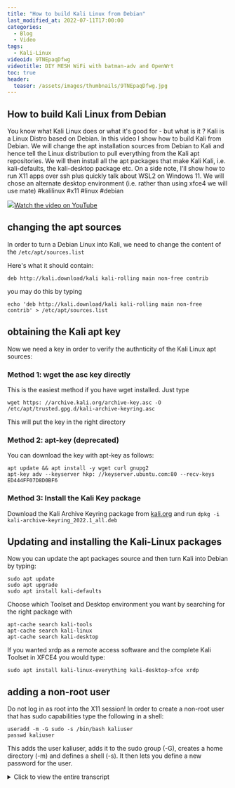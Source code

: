 ```yaml
---
title: "How to build Kali Linux from Debian"
last_modified_at: 2022-07-11T17:00:00
categories:
  - Blog
  - Video
tags:
  - Kali-Linux
videoid: 9TNEpaqDfwg
videotitle: DIY MESH WiFi with batman-adv and OpenWrt
toc: true
header:
  teaser: /assets/images/thumbnails/9TNEpaqDfwg.jpg
---
```


## How to build Kali Linux from Debian

You know what Kali Linux does or what it's good for - but what is it ? Kali is a Linux Distro based on Debian. In this video I show how to build Kali from Debian. We will change the apt installation sources from Debian to Kali and hence tell the Linux distribution to pull everything from the Kali apt repositories. We will then install all the apt packages that make Kali Kali, i.e. kali-defaults, the kali-desktop package etc. On a side note, I'll show how to run X11 apps over ssh plus quickly talk about WSL2 on Windows 11. We will chose an alternate desktop environment (i.e. rather than using xfce4 we will use mate) #kalilinux #x11 #linux #debian

<a href="https://www.youtube.com/watch?v={{page.videoid}}"><img src="/assets/images/thumbnails/{{page.videoid}}.jpg">Watch the video on YouTube</a>

## changing the apt sources

In order to turn a Debian Linux into Kali, we need to change the content of the `/etc/apt/sources.list`

Here's what it should contain:

    deb http://kali.download/kali kali-rolling main non-free contrib

you may do this by typing

    echo 'deb http://kali.download/kali kali-rolling main non-free contrib' > /etc/apt/sources.list


## obtaining the Kali apt key

Now we need a key in order to verify the authnticity of the Kali Linux apt sources:

### Method 1: wget the asc key directly

This is the easiest method if you have wget installed. Just type

    wget https: //archive.kali.org/archive-key.asc -O /etc/apt/trusted.gpg.d/kali-archive-keyring.asc

This will put the key in the right directory

### Method 2: apt-key (deprecated)

You can download the key with apt-key as follows:

    apt update && apt install -y wget curl gnupg2
    apt-key adv --keyserver hkp: //keyserver.ubuntu.com:80 --recv-keys ED444FF07D8D0BF6

### Method 3: Install the Kali Key package

Download the Kali Archive Keyring package from [kali.org](https://http.kali.org/pool/main/k/kali-archive-keyring/kali-archive-keyring_2022.1_all.deb) and run `dpkg -i kali-archive-keyring_2022.1_all.deb`

## Updating and installing the Kali-Linux packages

Now you can update the apt packages source and then turn Kali into Debian by typing:

    sudo apt update
    sudo apt upgrade
    sudo apt install kali-defaults

Choose which Toolset and Desktop environment you want by searching for the right package with

    apt-cache search kali-tools
    apt-cache search kali-linux
    apt-cache search kali-desktop

If you wanted xrdp as a remote access software and the complete Kali Toolset in XFCE4 you would type:

    sudo apt install kali-linux-everything kali-desktop-xfce xrdp

## adding a non-root user

Do not log in as root into the X11 session! In order to create a non-root user that has sudo capabilities type the following in a shell:


    useradd -m -G sudo -s /bin/bash kaliuser
    passwd kaliuser

This adds the user kaliuser, adds it to the sudo group (-G), creates a home directory (-m) and defines a shell (-s). It then lets you define a new password for the user.

<details>
	<summary>Click to view the entire transcript</summary>
I am sure that you know what Kali linux does or what it is good for – it’s a Linux distribution that focuses on security. In other words, it has all the nice hacking tools included. But what is it? I mean, what makes a Kali Linux Kali and not Ubuntu or Mint or CentOS? And why would you care? Let me answer the second question first - Let’s say you wanted to run Kali Linux in the cloud – on a virtual private server (VPS) that you rent in the internet – you pay a dollar or five or ten per month and you have that nice machine sitting somewhere in a data center, maybe in a different country and you want to run Kali on it. But – the provider doesn’t offer Kali as a distribution. And they don’t allow you to upload an iso image or maybe you would need to pay for that. In this scenario it would come in handy to know how to build Kali from scratch. And actually that only takes two minutes really. Because… Kali is Debian. Or based on Debian I should say. And most providers definitely offer you to install Debian. But what is the difference between a vanilla Debian and Kali? Well, there is actually only one small but decisive difference: the installation sources. Let me explain that quickly.

“Debianish” or “GNUish” Linuxes like Debian, Ubuntu, mint, Raspbian or Kali use the advanced package tool (apt) in order to install software. If you want to install a software on those Linuxes then all you have to do is open a terminal or ssh session and type sudo apt install and then the name of the software package that you want to install. Apt will then pull all required packages from the internet and install them on your machine. But how does apt know where to pull the packages from? That information is stored in a simple text file. That file is located in /etc/apt/sources.list. Have a look. On a Debian it looks like this – all sources point to the Debian servers of course. On Ubuntu they point to Ubuntu. And on Kali they point to Kali. So all we have to do in order to make a Debian Linux become a Kali Linux is to change that file so that the sources point to Kali instead of Debian. Let’s do that.

But just before we do that guys – this video is not about “hacking xyz with Kali Linux” – and many of those videos are click bait anyhow. Just because I run Kali Linux that does not make me a hacker. As much as owning a great pen does not turn me into a good painter. If you do however want to get a serious introduction into ethical hacking then I can recommend this video by fellow Youtuber Heath Adams. It’s a free 12 hours long course – but he has added chapters to the video so you can easily pick the 10 or 20 minutes that you’re interested in. Strong recommendation. Also – Offensive Security or short OffSec (who are the creators of Kali Linux) have a youtube channel – The link is up here as well – You might consider taking one of their courses or certifications. They do have a discord server as well. All links are in the description. Back to Kali and Debian.

I have a machine here that is running Debian. It doesn’t matter where it is for this episode – we’ll look into options in the following episodes. Let me turn it into a Kali Linux quickly. If I ran apt update then it would pull all the packages from the Debian sources. Before I can use the Kali sources I just need to have the right key in order to verify their authenticity. That key is public and I can download it from kali.org using the wget command. If wget is not available then try curl or install it with apt install wget. There are various ways to install that key. Check the description of the video. There are at least three which you can try if ever one is not working. Once I have the key then I can just hard overwrite the apt sources.list file. That’s what we now have in the file. And the key has been put here. Let’s run apt update again. As you can see everything is now pulled from the Kali sources. If I type apt upgrade then the Debian packages will be replaced with the Kali packages. Just a quick warning. Do not mix too many sources for apt. try to stick to the default of the distribution. Otherwise you may end up with a so called “Frankendebian”. Google it for more information.
 
Let’s stop here for a second. We know a lot of things already. We know that Kali’s foundation is Debian. We know that they both use apt as the package management system. We know that we need a key to install packages from a repository and we know how to obtain that key and how to change the apt sources file so that it points to the Kali sources. Basically we now know how to build Kali from Debian.

But if we look at the terminal, then we don’t really see a difference, do we? That’s because there are other components that make a Kali Linux look and feel like Kali. The first ones are the Kali meta packages and the second one is the graphical desktop. Let’s take them one by one. There are a lot of packages that you can install which are specific to Kali. If I run apt-cache search kali then I will get a huge list of packages that contain “kali” in the name or in the description. There is actually a page on the kali.org web site that lists and explains the most important ones. But let’s go step by step.

The first package that I want to install is called kali-defaults. It’s a small package. You’ll see what it does in a second. So let’s do apt install kali-defaults. We still don’t see any difference, so let’s quit the shell and log back in. There we go. That’s the Kali look and feel of the shell. We’re getting closer. Actually in 2020 Kali changed from bash to zsh as the default shell. Now for the graphical environment.

When you search on YouTube for Kali Linux then you will find a lot of videos and nearly all of them tell you to do the following: Install xfce4 and then install xrdp. No one really explains why to do it that way. Let me explain. Guys, use the chapters if you want to skip forward. I just want to show you something that you might not know if you are a Windows user.

What we see so far is the shell running in a terminal session. If we want to run graphical applications on Linux then we use the X11 subsystem. This does come in several flavours such as xorg or wayland, but more on this in future episodes. I can then launch a graphical application on my X11 client (which in this case is the Kali machine) and display it on the X11 server (which is the machine which I am sitting in front of). Notice the inversed roles of server and client here. Let’s give it a go and install some basic x11 tools. I run apt install dbus-x11 xauth x11-apps. Log out and log back in with -X and -Y. If I now try to run a very simple x11 application like xeyes then Linux tells me there is no display. That is because Windows does _not_ have an X11 server built in. I would need additional software like Xming to provide that functionality. If I do the same from a Linux workstation then the xeyes application just starts. It’s running on the Kali host and it’s just displayed on my local host. On a Mac you could do this as well if you have Xquartz installed. Ssh can forward the X11 instruction set from one machine to another. That’s what the -X argument of ssh was for. So the way we solve this for Windows is that we run a kind of proxy on the X11 client. Again - that’s the Kali host. That proxy allows us to connect from the outside world using a remote desktop protocol such as RDP which is used by windows. But it doesn’t have to be RDP. It could be VNC as well or NoVNC or X11 over ssh by using a client such as x2go. Or kex. Whichever it is – it will be running the graphical application on the host and kind of mirror or stream the content to our workstation over a network connection in fact. On the other end we need the corresponding client for that protocol. On Windows 11 you can actually run this more or less “natively” – watch what happens if I start the xeyes application in WSL2 – it takes a while and then it comes up. Only difference – the eyes only react to cursor movements inside the window. The Window Manager obviously only controls that window but not the whole desktop. We’ll talk about this more in depth in the third episode.

Now – xeyes is kind of fun but we want to run a full desktop environment. That needs a couple more components. We already have the display server which is X11. The next component is the display manager which handles the graphical login and user session. On Linux they are called gdm or lightdm for example. Plus we want a window manager which actually provides the borders, decorations and minimize, maximize, close buttons etc. And last but not least we want a set of applications, menus, tools and so on. The good news is that we don’t need to worry too much about these components as Kali provides a number of so called meta packages which contain all the required software – a meta package is a package that points to many other packages.

Let’s start with the desktop environment. If I type apt-cache search kali-desktop then I get that list of potential candidates for the job. Unlike in Windows, on Linux I am free to chose here. Feel free to install xfce here, but my personal favorite is still Mate. It has less bells and whistles but I just like the tools it comes with. Try them out – use whichever you feel most comfortable with. The packages do vary in size. You may see this if you type let’s say apt install kali-desktop-xfce – that shows me the disk space which it would allocate after installation. If I interrupt this with no and use Mate or KDE instead then I can see the difference in size. I want mate so let’s go. This will need to install roughly 800 packages in my case. Quick tip here – if your VM has  really tiny disk space then you may as well use icewm – that’s probably the smallest X11 desktop that you can get. Not beautiful in my opinion -  but it does the trick.

Cool – the installation is finished. Now let’s chose a remote access option. For starters lets go with rdp. I’ll do – like all the others on YouTube – apt install xrdp. We’ll have a look into other options in the following episodes. Let me check with ps if it’s running. No it’s not, so I’ll start it using systemctl. On WSL2 systemctl would not work so you would want to do “service xrdp start” instead. Check again. Here it is. Quickly list the IP address with ip -br addr. I should now be able to connect. Here we go. But wait. Which user account should we use ? Please don’t use the root account here. You should never run a complete X11 session as root. Everything you run inside that session will be ran as root as well. If you browse to a website from this session as root and you catch a Trojan as root then you will be owned in less than a second without noticing it. So let’s quickly go back to our terminal and create a user without root privileges. The command to add a user is useradd. Also I want to make sure that I have sudo installed actually. Plus there’s some more parameters such as I want it to be a member of the sudo group and define a shell etc. Guys, the commands and the explanation of the options is in the description of the video. Next I launch the passwd utility in order to specify a password for the user. That’s it. Let’s connect again as the new kaliuser – and – here we go – beautiful Mate session. 

You may have noticed the certificate warning when I connected to the kali box. That comes up because xrdp doesn’t have a certificate or is using a self-signed one. If you wanted to use certificates here then you would have to edit the /etc/xrdp/xrdp.ini file and point it to the right certificate such as a letsencrypt certificate or the like. Ignoring this warning in a local network should not be a problem. But if you connect to a remote machine in the internet then I strongly advise you to use proper certificates. Check the xrdp.ini man pages for more details.

On that note – I would not recommend connecting to a server in the internet over RDP directly. Even though RDP should be encrypted, it’s lacking a strong authentication mechanism. Also – when we see the RDP login screen, then we are already on an application layer. That layer may have a lot of vulnerabilities. It’s better to use authentication on the transport layer with a VPN or at least with an ssh tunnel.

Actually, fellow Youtuber NetworkChuck is doing this in a video where he created a free EC2 instance inside Amazon AWS. The link to the video is up here. Check it out, his videos are fun to watch. However, personally I am a bit reluctant to using AWS instances because I feel that I don’t have full control over if and how much they would charge me. In the given use case with a free EC2 instance at the time of making this video in June 2022 you would get the virtual machine in the so called t2.micro layer for free for one year. Plus you get EBS storage – that’s what it’s called at AWS – up to 30 GB. Going over 30 GB in disk size for that VM or using it longer than 12 months will result in additional cost. By the way, the machine you get has one vCPU and 1 GB of RAM. So it’s not too bad actually. Just watch your credit card bill. Networkchuck actually created a virtual credit card for that. Very innovative. But I personally prefer a fixed price for a fixed service or – even better – an hourly price that is capped to a monthly maximum. Let me know if you want me to make a video on secure remote access to the cloud. Leave me a comment on Youtube!

Good – now the last thing that we need are the kali tools. You may of course install them one by one if you would for example only be interested in metasploit and theharvester for example. But here again we can use the meta packages. If we search the apt cache for kali-tools then we can find a couple of theme based toolsets. And looking for kali-linux shows some preconfigured packages with different sizes of tools pre-bundled. I might go for kali-linux-everything but this will take very long. You can see the result here in my Kali sandbox image. All the tools are here.

Before we close – am I using Kali Linux at all ? Yes, sometimes – when I want to try something out and I know the tool is in Kali – I have a Kali container running in my Proxmox sandbox. But the tools I use on a regular basis – I prefer to install them individually on my desktop Linux – which is Debian as well. Still – it’s a quite easy way to get your hands on some of the tools if you want to try them out. So there is nothing wrong in using it.

In the next episode we will see how we can run Kali inside a VM – that’s more of a “classic” use case. The following episodes will show you other options, such as WSL2, LXC containers and even Docker.

Awesome – that concludes today’s episode. Many thanks for watching. If you liked the video, then please do give it a like on YouTube. Leave me a comment with your use cases and suggestions and maybe see you next Sunday on Discord ? Stay safe, stay healthy, bye for now.

</details>
